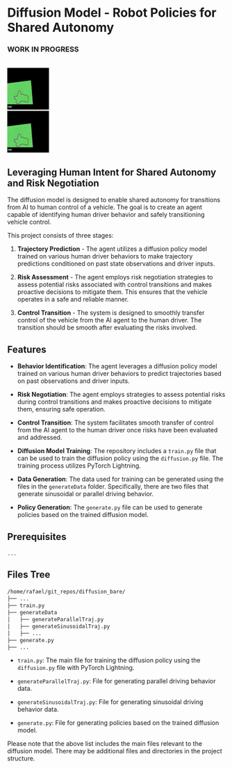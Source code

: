 # Diffusion Model - Robot Policies for Shared Autonomy

### WORK IN PROGRESS ###

</br>![](https://github.com/rafaelsoStanford/SharedAutonomy_RiskNegotiation/blob/AddGifs/files/SafeDriver.gif) 
</br>![](https://github.com/rafaelsoStanford/SharedAutonomy_RiskNegotiation/blob/AddGifs/files/SafeDriver.gif) 


## Leveraging Human Intent for Shared Autonomy and Risk Negotiation

The diffusion model is designed to enable shared autonomy for transitions from AI to human control of a vehicle. The goal is to create an agent capable of identifying human driver behavior and safely transitioning vehicle control.

This project consists of three stages:

1. **Trajectory Prediction** - The agent utilizes a diffusion policy model trained on various human driver behaviors to make trajectory predictions conditioned on past state observations and driver inputs.

2. **Risk Assessment** - The agent employs risk negotiation strategies to assess potential risks associated with control transitions and makes proactive decisions to mitigate them. This ensures that the vehicle operates in a safe and reliable manner.

3. **Control Transition** - The system is designed to smoothly transfer control of the vehicle from the AI agent to the human driver. The transition should be smooth after evaluating the risks involved.

## Features

- **Behavior Identification**: The agent leverages a diffusion policy model trained on various human driver behaviors to predict trajectories based on past observations and driver inputs.

- **Risk Negotiation**: The agent employs strategies to assess potential risks during control transitions and makes proactive decisions to mitigate them, ensuring safe operation.

- **Control Transition**: The system facilitates smooth transfer of control from the AI agent to the human driver once risks have been evaluated and addressed.

- **Diffusion Model Training**: The repository includes a `train.py` file that can be used to train the diffusion policy using the `diffusion.py` file. The training process utilizes PyTorch Lightning.

- **Data Generation**: The data used for training can be generated using the files in the `generateData` folder. Specifically, there are two files that generate sinusoidal or parallel driving behavior.

- **Policy Generation**: The `generate.py` file can be used to generate policies based on the trained diffusion model.

## Prerequisites

```
...
```

## Files Tree

```
/home/rafael/git_repos/diffusion_bare/
├── ...
├── train.py
├── generateData
│   ├── generateParallelTraj.py
│   ├── generateSinusoidalTraj.py
│   ├── ...
├── generate.py
├── ...
```

- `train.py`: The main file for training the diffusion policy using the `diffusion.py` file with PyTorch Lightning.

- `generateParallelTraj.py`: File for generating parallel driving behavior data.

- `generateSinusoidalTraj.py`: File for generating sinusoidal driving behavior data.

- `generate.py`: File for generating policies based on the trained diffusion model.

Please note that the above list includes the main files relevant to the diffusion model. There may be additional files and directories in the project structure.
